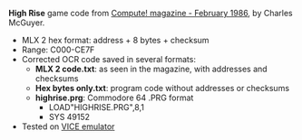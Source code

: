 **High Rise** game code from [Compute! magazine - February 1986](https://archive.org/details/1986-02-compute-magazine/page/n50/), by Charles McGuyer.
* MLX 2 hex format: address + 8 bytes + checksum
* Range: C000-CE7F
* Corrected OCR code saved in several formats:
  * **MLX 2 code.txt**: as seen in the magazine, with addresses and checksums
  * **Hex bytes only.txt**: program code without addresses or checksums
  * **highrise.prg**: Commodore 64 .PRG format
    * LOAD"HIGHRISE.PRG",8,1
    * SYS 49152
* Tested on [VICE emulator](https://vice-emu.sourceforge.io/)
